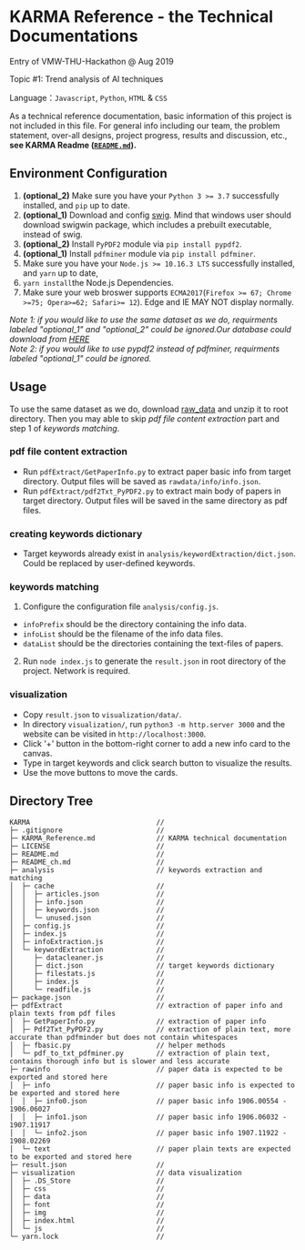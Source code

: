 # KARMA Reference - the Technical Documentations

Entry of VMW-THU-Hackathon @ Aug 2019

Topic #1: Trend analysis of AI techniques

Language：`Javascript`, `Python`, `HTML` & `CSS`

As a technical reference documentation, basic information of this project is not included in this file. For general info including our team, the problem statement, over-all designs, project progress, results and discussion, etc., **see KARMA Readme ([`README.md`](README.md)).**

## Environment Configuration

1. **(optional_2)** Make sure you have your `Python 3 >= 3.7` successfully installed, and `pip` up to date.
2. **(optional_1)** Download and config [swig](http://www.swig.org/download.html). Mind that windows user should download swigwin package, which includes a prebuilt executable, instead of swig.
3. **(optional_2)** Install `PyPDF2` module via `pip install pypdf2`.
4. **(optional_1)** Install `pdfminer` module via `pip install pdfminer`.
5. Make sure you have your `Node.js >= 10.16.3 LTS` successfully installed, and `yarn` up to date,
6. `yarn install`the Node.js Dependencies.
7. Make sure your web broswer supports `ECMA2017`(`Firefox >= 67; Chrome >=75; Opera>=62; Safari>= 12`). Edge and IE MAY NOT display normally.

*Note 1: if you would like to use the same dataset as we do, requirments labeled "optional_1" and "optional_2" could be ignored.Our database could download from [HERE](https://cloud.tsinghua.edu.cn/f/ff6c72ba2d91454cba71/)*  
*Note 2: if you would like to use pypdf2 instead of pdfminer, requirments labeled "optional_1" could be ignored.*

## Usage

To use the same dataset as we do, download [raw_data]() and unzip it to root directory.
Then you may able to skip *pdf file content extraction* part and step 1 of *keywords matching*.

### pdf file content extraction

- Run `pdfExtract/GetPaperInfo.py` to extract paper basic info from target directory. Output files will be saved as `rawdata/info/info.json`.
- Run `pdfExtract/pdf2Txt_PyPDF2.py` to extract main body of papers in target directory. Output files will be saved in the same directory as pdf files.

### creating keywords dictionary

- Target keywords already exist in `analysis/keywordExtraction/dict.json`. Could be replaced by user-defined keywords.

### keywords matching

1. Configure the configuration file `analysis/config.js`.
  - `infoPrefix` should be the directory containing the info data.
  - `infoList` should be the filename of the info data files.
  - `dataList` should be the directories containing the text-files of papers.
2. Run `node index.js` to generate the `result.json` in root directory of the project. Network is required.

### visualization

- Copy `result.json` to `visualization/data/`.
- In directory `visualization/`, run `python3 -m http.server 3000` and the website can be visited in `http://localhost:3000`.
- Click '+' button in the bottom-right corner to add a new info card to the canvas.
- Type in target keywords and click search button to visualize the results.
- Use the move buttons to move the cards.

## Directory Tree

```tree
KARMA                               //
├─ .gitignore                       //
├─ KARMA_Reference.md               // KARMA technical documentation
├─ LICENSE                          //
├─ README.md                        //
├─ README_ch.md                     //
├─ analysis                         // keywords extraction and matching
│  ├─ cache                         //
│  │  ├─ articles.json              //
│  │  ├─ info.json                  //
│  │  ├─ keywords.json              //
│  │  └─ unused.json                //
│  ├─ config.js                     //
│  ├─ index.js                      //
│  ├─ infoExtraction.js             //
│  └─ keywordExtraction             //
│     ├─ datacleaner.js             //
│     ├─ dict.json                  // target keywords dictionary
│     ├─ filestats.js               //
│     ├─ index.js                   //
│     └─ readfile.js                //
├─ package.json                     //
├─ pdfExtract                       // extraction of paper info and plain texts from pdf files
│  ├─ GetPaperInfo.py               // extraction of paper info
│  ├─ Pdf2Txt_PyPDF2.py             // extraction of plain text, more accurate than pdfminder but does not contain whitespaces
│  ├─ fbasic.py                     // helper methods
│  └─ pdf_to_txt_pdfminer.py        // extraction of plain text, contains thorough info but is slower and less accurate
├─ rawinfo                          // paper data is expected to be exported and stored here
│  ├─ info                          // paper basic info is expected to be exported and stored here
│  │  ├─ info0.json                 // paper basic info 1906.00554 - 1906.06027
│  │  ├─ info1.json                 // paper basic info 1906.06032 - 1907.11917
│  │  └─ info2.json                 // paper basic info 1907.11922 - 1908.02269
│  └─ text                          // paper plain texts are expected to be exported and stored here 
├─ result.json                      //
├─ visualization                    // data visualization
│  ├─ .DS_Store                     //
│  ├─ css                           //
│  ├─ data                          //
│  ├─ font                          //
│  ├─ img                           //
│  ├─ index.html                    //
│  └─ js                            //
└─ yarn.lock                        //
```
